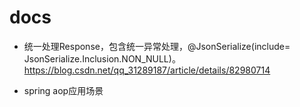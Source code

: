 # docs

* 统一处理Response，包含统一异常处理，@JsonSerialize(include= JsonSerialize.Inclusion.NON_NULL)。
https://blog.csdn.net/qq_31289187/article/details/82980714

* spring aop应用场景
